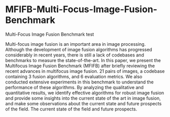 # MFIFB-Multi-Focus-Image-Fusion-Benchmark
Multi-Focus Image Fusion Benchmark test

Multi-focus image fusion is an important area in image processing.
Although the development of image fusion algorithms has progressed considerably in recent years, there is still a lack of codebases and benchmarks to measure the state-of-the-art. In this paper, we present the Multifocus Image Fusion Benchmark (MFIFB) after briefly reviewing the recent advances in multifocus image fusion.
21 pairs of images, a codebase containing 3 fusion algorithms, and 6 evaluation metrics. We also conducted extensive experiments in this benchmark to understand the performance of these algorithms. By analyzing the qualitative and quantitative results, we identify effective algorithms for robust image fusion and provide some insights into the current state of the art in image fusion, and make some observations about the current state and future prospects of the field.
The current state of the field and future prospects.
